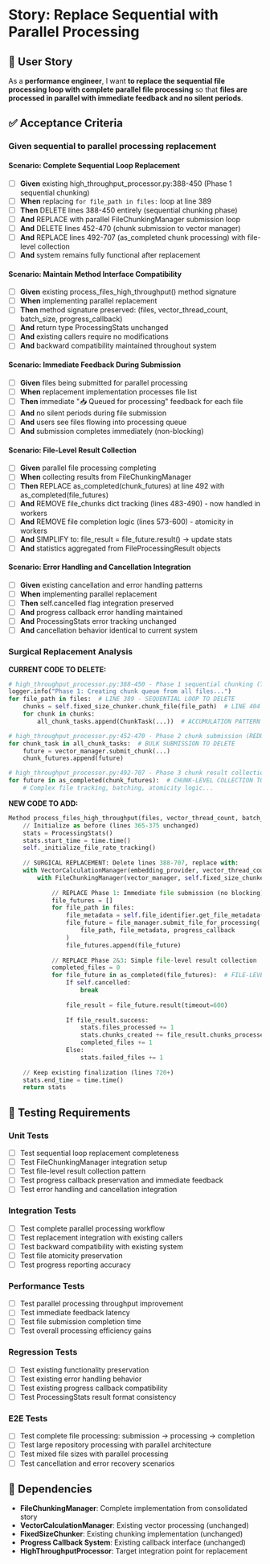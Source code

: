 # Story: Replace Sequential with Parallel Processing

## 📖 User Story

As a **performance engineer**, I want **to replace the sequential file processing loop with complete parallel file processing** so that **files are processed in parallel with immediate feedback and no silent periods**.

## ✅ Acceptance Criteria

### Given sequential to parallel processing replacement

#### Scenario: Complete Sequential Loop Replacement
- [ ] **Given** existing high_throughput_processor.py:388-450 (Phase 1 sequential chunking)
- [ ] **When** replacing `for file_path in files:` loop at line 389
- [ ] **Then** DELETE lines 388-450 entirely (sequential chunking phase)
- [ ] **And** REPLACE with parallel FileChunkingManager submission loop
- [ ] **And** DELETE lines 452-470 (chunk submission to vector manager)
- [ ] **And** REPLACE lines 492-707 (as_completed chunk processing) with file-level collection
- [ ] **And** system remains fully functional after replacement

#### Scenario: Maintain Method Interface Compatibility
- [ ] **Given** existing process_files_high_throughput() method signature
- [ ] **When** implementing parallel replacement
- [ ] **Then** method signature preserved: (files, vector_thread_count, batch_size, progress_callback)
- [ ] **And** return type ProcessingStats unchanged
- [ ] **And** existing callers require no modifications
- [ ] **And** backward compatibility maintained throughout system

#### Scenario: Immediate Feedback During Submission
- [ ] **Given** files being submitted for parallel processing
- [ ] **When** replacement implementation processes file list
- [ ] **Then** immediate "📥 Queued for processing" feedback for each file
- [ ] **And** no silent periods during file submission
- [ ] **And** users see files flowing into processing queue
- [ ] **And** submission completes immediately (non-blocking)

#### Scenario: File-Level Result Collection
- [ ] **Given** parallel file processing completing
- [ ] **When** collecting results from FileChunkingManager
- [ ] **Then** REPLACE as_completed(chunk_futures) at line 492 with as_completed(file_futures)
- [ ] **And** REMOVE file_chunks dict tracking (lines 483-490) - now handled in workers
- [ ] **And** REMOVE file completion logic (lines 573-600) - atomicity in workers
- [ ] **And** SIMPLIFY to: file_result = file_future.result() → update stats
- [ ] **And** statistics aggregated from FileProcessingResult objects

#### Scenario: Error Handling and Cancellation Integration
- [ ] **Given** existing cancellation and error handling patterns
- [ ] **When** implementing parallel replacement
- [ ] **Then** self.cancelled flag integration preserved
- [ ] **And** progress callback error handling maintained  
- [ ] **And** ProcessingStats error tracking unchanged
- [ ] **And** cancellation behavior identical to current system

### Surgical Replacement Analysis

**CURRENT CODE TO DELETE:**
```python
# high_throughput_processor.py:388-450 - Phase 1 sequential chunking (THE BOTTLENECK)
logger.info("Phase 1: Creating chunk queue from all files...")
for file_path in files:  # LINE 389 - SEQUENTIAL LOOP TO DELETE
    chunks = self.fixed_size_chunker.chunk_file(file_path)  # LINE 404 - BLOCKING OPERATION
    for chunk in chunks:
        all_chunk_tasks.append(ChunkTask(...))  # ACCUMULATION PATTERN

# high_throughput_processor.py:452-470 - Phase 2 chunk submission (REDUNDANT)
for chunk_task in all_chunk_tasks:  # BULK SUBMISSION TO DELETE
    future = vector_manager.submit_chunk(...)
    chunk_futures.append(future)

# high_throughput_processor.py:492-707 - Phase 3 chunk result collection (COMPLEX)
for future in as_completed(chunk_futures):  # CHUNK-LEVEL COLLECTION TO REPLACE
    # Complex file tracking, batching, atomicity logic...
```

**NEW CODE TO ADD:**
```python
Method process_files_high_throughput(files, vector_thread_count, batch_size, progress_callback):
    // Initialize as before (lines 365-375 unchanged)
    stats = ProcessingStats()
    stats.start_time = time.time()
    self._initialize_file_rate_tracking()
    
    // SURGICAL REPLACEMENT: Delete lines 388-707, replace with:
    with VectorCalculationManager(embedding_provider, vector_thread_count) as vector_manager:
        with FileChunkingManager(vector_manager, self.fixed_size_chunker, vector_thread_count) as file_manager:
            
            // REPLACE Phase 1: Immediate file submission (no blocking)
            file_futures = []
            for file_path in files:
                file_metadata = self.file_identifier.get_file_metadata(file_path)
                file_future = file_manager.submit_file_for_processing(
                    file_path, file_metadata, progress_callback
                )
                file_futures.append(file_future)
                
            // REPLACE Phase 2&3: Simple file-level result collection
            completed_files = 0
            for file_future in as_completed(file_futures):  # FILE-LEVEL, NOT CHUNK-LEVEL
                If self.cancelled:
                    break
                    
                file_result = file_future.result(timeout=600)
                
                If file_result.success:
                    stats.files_processed += 1
                    stats.chunks_created += file_result.chunks_processed
                    completed_files += 1
                Else:
                    stats.failed_files += 1
                    
    // Keep existing finalization (lines 720+)
    stats.end_time = time.time()
    return stats
```

## 🧪 Testing Requirements

### Unit Tests
- [ ] Test sequential loop replacement completeness
- [ ] Test FileChunkingManager integration setup
- [ ] Test file-level result collection pattern
- [ ] Test progress callback preservation and immediate feedback
- [ ] Test error handling and cancellation integration

### Integration Tests
- [ ] Test complete parallel processing workflow
- [ ] Test replacement integration with existing callers
- [ ] Test backward compatibility with existing system
- [ ] Test file atomicity preservation
- [ ] Test progress reporting accuracy

### Performance Tests
- [ ] Test parallel processing throughput improvement
- [ ] Test immediate feedback latency
- [ ] Test file submission completion time
- [ ] Test overall processing efficiency gains

### Regression Tests
- [ ] Test existing functionality preservation
- [ ] Test existing error handling behavior
- [ ] Test existing progress callback compatibility
- [ ] Test ProcessingStats result format consistency

### E2E Tests  
- [ ] Test complete file processing: submission → processing → completion
- [ ] Test large repository processing with parallel architecture
- [ ] Test mixed file sizes with parallel processing
- [ ] Test cancellation and error recovery scenarios

## 🔗 Dependencies

- **FileChunkingManager**: Complete implementation from consolidated story
- **VectorCalculationManager**: Existing vector processing (unchanged)  
- **FixedSizeChunker**: Existing chunking implementation (unchanged)
- **Progress Callback System**: Existing callback interface (unchanged)
- **HighThroughputProcessor**: Target integration point for replacement